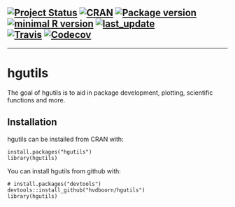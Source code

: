 <!-- START_HGUTILS -->
[![Project Status](http://www.repostatus.org/badges/latest/active.svg)](http://www.repostatus.org/#active)
[![CRAN](http://www.r-pkg.org/badges/version/hgutils)](https://cran.r-project.org/package=hgutils)
[![Package version](https://img.shields.io/badge/GitHub-0.2.5-orange.svg)]()
[![minimal R version](https://img.shields.io/badge/R-v3.1+-blue.svg)](https://cran.r-project.org/)
[![last_update](https://img.shields.io/badge/last%20update-2018--11--27-blue.svg)]()   
[![Travis](https://travis-ci.org/hvdboorn/hgutils.svg)](https://travis-ci.org/hvdboorn/hgutils)
[![Codecov](https://img.shields.io/codecov/c/github/hvdboorn/hgutils.svg)](https://codecov.io/gh/hvdboorn/hgutils)
---
<!-- END_HGUTILS -->
---
# hgutils

The goal of hgutils is to aid in package development, plotting, scientific functions and more.

## Installation

hgutils can be installed from CRAN with: 

```{r, eval = FALSE}
install.packages("hgutils")
library(hgutils)
```

You can install hgutils from github with:

```{r gh-installation, eval = FALSE}
# install.packages("devtools")
devtools::install_github("hvdboorn/hgutils")
library(hgutils)
```
